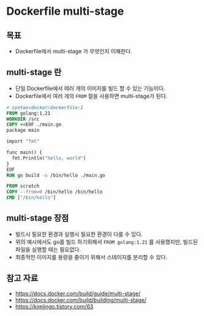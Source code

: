 # Dockerfile multi-stage

## 목표

- Dockerfile에서 multi-stage 가 무엇인지 이해한다.

## multi-stage 란

- 단일 Dockerfile에서 여러 개의 이미지를 빌드 할 수 있는 기능이다.
- Dockerfile에서 여러 개의 `FROM` 절을 사용하면 multi-stage가 된다.

```dockerfile
# syntax=docker/dockerfile:1
FROM golang:1.21
WORKDIR /src
COPY <<EOF ./main.go
package main

import "fmt"

func main() {
  fmt.Println("hello, world")
}
EOF
RUN go build -o /bin/hello ./main.go

FROM scratch
COPY --from=0 /bin/hello /bin/hello
CMD ["/bin/hello"]
```

## multi-stage 장점

- 빌드시 필요한 환경과 실행시 필요한 환경이 다를 수 있다.
- 위의 예시에서도 go를 빌드 하기위해서 `FROM golang:1.21` 를 사용했지만, 빌드된 파일을 실행할 때는 필요없다.
- 최종적인 이미지를 용량을 줄이기 위해서 스테이지를 분리할 수 있다.

## 참고 자료

- https://docs.docker.com/build/guide/multi-stage/
- https://docs.docker.com/build/building/multi-stage/
- https://kimjingo.tistory.com/63
